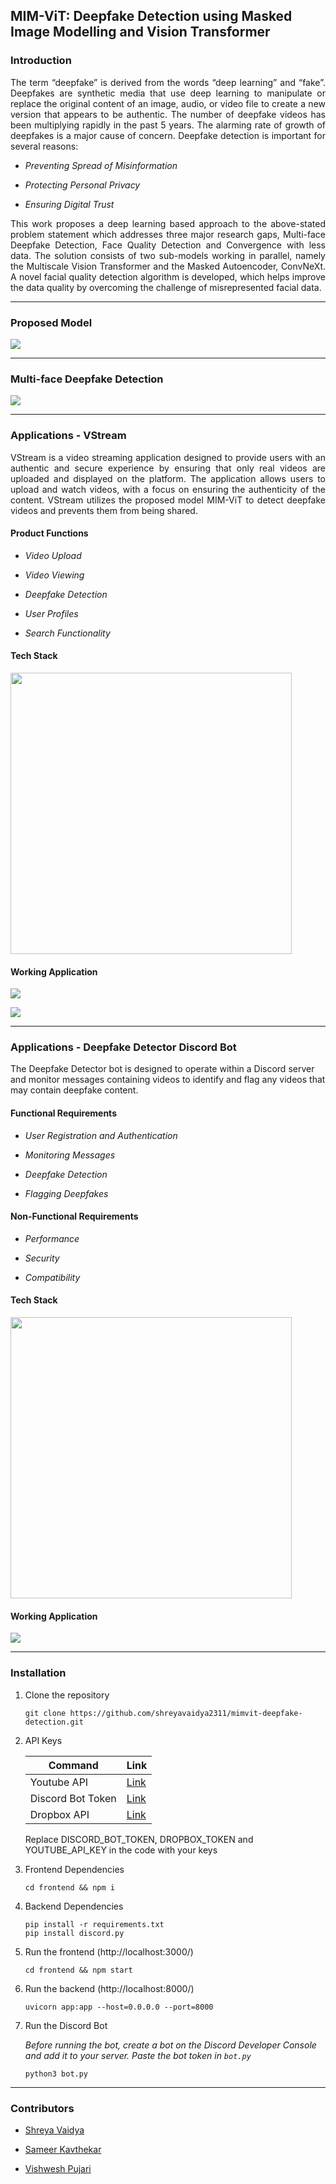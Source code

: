 ## MIM-ViT: Deepfake Detection using Masked Image Modelling and Vision Transformer

### Introduction
<div align="justify">
The term “deepfake” is derived from the words “deep learning” and “fake”. Deepfakes are synthetic media that use deep learning to manipulate or replace the original content of an image, audio, or video file to create a new version that appears to be authentic. The number of deepfake videos has been multiplying rapidly in the past 5 years. The alarming rate of growth of deepfakes is a major cause of concern. Deepfake detection is important for several reasons:
</div>

- *Preventing Spread of Misinformation*

- *Protecting Personal Privacy*

- *Ensuring Digital Trust*

<div align="justify">
This work proposes a deep learning based approach to the above-stated problem statement which addresses three major research gaps, Multi-face Deepfake Detection, Face Quality Detection and Convergence with less data. The solution consists of two sub-models working in parallel, namely the Multiscale Vision Transformer and the Masked Autoencoder, ConvNeXt. A novel facial quality detection algorithm is developed, which helps improve the data quality by overcoming the challenge of misrepresented facial data.
</div>

<hr/>

### Proposed Model

<img src="https://github.com/shreyavaidya2311/mimvit-deepfake-detection/assets/56782318/c2ef0888-9d67-4e96-9ff3-4c9068793d4a"/>

<hr/>

### Multi-face Deepfake Detection

<img src="https://github.com/shreyavaidya2311/mimvit-deepfake-detection/assets/56782318/2353f329-94b0-43bc-ae3c-ccb0bb864462"/>

<hr/>

### Applications - VStream

<div align="justify">
VStream is a video streaming application designed to provide users with an authentic and secure experience by ensuring that only real videos are uploaded and displayed on the platform. The application allows users to upload and watch videos, with a focus on ensuring the authenticity of the content. VStream utilizes the proposed model MIM-ViT to detect deepfake videos and prevents them from being shared.
 </div>

#### Product Functions

- *Video Upload*

- *Video Viewing*

- *Deepfake Detection*

- *User Profiles*

- *Search Functionality*

#### Tech Stack

<img width="450px" src="https://github.com/shreyavaidya2311/mimvit-deepfake-detection/assets/56782318/4006fe24-3211-4619-9ef8-3024b25ed4a2"/>

#### Working Application

![](https://github.com/shreyavaidya2311/mimvit-deepfake-detection/assets/56782318/d2b0ebcd-2480-4dd0-b297-159b70cc8bb0)

![](https://github.com/shreyavaidya2311/mimvit-deepfake-detection/assets/56782318/1e753bb1-fde6-43cf-b0ed-7b0b72e2f904)

<hr/>

### Applications - Deepfake Detector Discord Bot

The Deepfake Detector bot is designed to operate within a Discord server and monitor messages containing videos to identify and flag any videos that may contain deepfake content.

#### Functional Requirements

- *User Registration and Authentication*

- *Monitoring Messages*

- *Deepfake Detection*

- *Flagging Deepfakes*

#### Non-Functional Requirements

- *Performance*

- *Security*

- *Compatibility*

#### Tech Stack

<img width="450px" src="https://github.com/shreyavaidya2311/mimvit-deepfake-detection/assets/56782318/4da7e046-0039-489c-87d9-beefa3569556"/>

#### Working Application

![](https://github.com/shreyavaidya2311/mimvit-deepfake-detection/assets/56782318/573cdd47-83f4-4997-b9dc-c036c1e0c8c6)

<hr/>

### Installation

1. Clone the repository
    ```
    git clone https://github.com/shreyavaidya2311/mimvit-deepfake-detection.git
    ```

2. API Keys

    | Command           | Link                                                      |
    | ---               | ---                                                       |
    | Youtube API       | [Link](https://developers.google.com/youtube/v3)          |
    | Discord Bot Token | [Link](https://discord.com/developers/docs/topics/oauth2) |
    | Dropbox API       | [Link](https://www.dropbox.com/developers)                |

    Replace DISCORD_BOT_TOKEN, DROPBOX_TOKEN and YOUTUBE_API_KEY in the code with your keys


3. Frontend Dependencies
    ```
    cd frontend && npm i
    ```

4. Backend Dependencies
    ```
    pip install -r requirements.txt
    pip install discord.py
    ```

5. Run the frontend (http://localhost:3000/)
    ```
    cd frontend && npm start
    ```

6. Run the backend (http://localhost:8000/)
    ```
    uvicorn app:app --host=0.0.0.0 --port=8000
    ```

7. Run the Discord Bot

    *Before running the bot, create a bot on the Discord Developer Console and add it to your server. Paste the bot token in `bot.py`*
    
    ```
    python3 bot.py
    ```

<hr/>

### Contributors

- <a href="https://www.linkedin.com/in/shreya-vaidya/">Shreya Vaidya</a>

- <a href="https://www.linkedin.com/in/sameer-kavthekar/">Sameer Kavthekar</a>

- <a href="https://www.linkedin.com/in/vishwesh-pujari-7205391b6/">Vishwesh Pujari</a>



